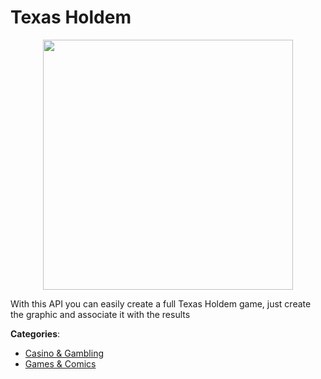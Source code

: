 # Texas Holdem
<p align="center">
    <img width="400" src="https://raw.githubusercontent.com/apis-list/apis-list/apis/texas-holdem/logo_256x256.png" />
</p>

With this API you can easily create a full Texas Holdem game, just create the graphic and associate it with the results



**Categories**:
- [Casino & Gambling](https://github.com/apis-list/apis-list#casino-and-gambling)
- [Games & Comics](https://github.com/apis-list/apis-list#games-and-comics)



